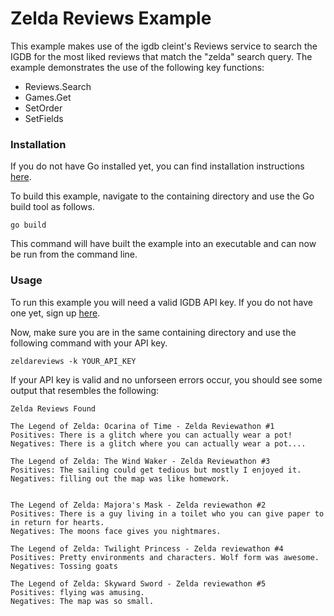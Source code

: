 # Zelda Reviews Example

This example makes use of the igdb cleint's Reviews service to search the IGDB
for the most liked reviews that match the "zelda" search query. The example
demonstrates the use of the following key functions:
* Reviews.Search
* Games.Get
* SetOrder
* SetFields

### Installation
If you do not have Go installed yet, you can find installation instructions 
[here](https://golang.org/doc/install).

To build this example, navigate to the containing directory and use the Go 
build tool as follows.

```
go build
```

This command will have built the example into an executable and can now be run
from the command line.

### Usage
To run this example you will need a valid IGDB API key. If you do not have one
yet, sign up [here](https://api.igdb.com/signup).

Now, make sure you are in the same containing directory and use the following 
command with your API key.

```
zeldareviews -k YOUR_API_KEY
```

If your API key is valid and no unforseen errors occur, you should see some
output that resembles the following:

```
Zelda Reviews Found

The Legend of Zelda: Ocarina of Time - Zelda Reviewathon #1
Positives: There is a glitch where you can actually wear a pot!
Negatives: There is a glitch where you can actually wear a pot....

The Legend of Zelda: The Wind Waker - Zelda Reviewathon #3
Positives: The sailing could get tedious but mostly I enjoyed it.
Negatives: filling out the map was like homework.


The Legend of Zelda: Majora's Mask - Zelda reviewathon #2
Positives: There is a guy living in a toilet who you can give paper to in return for hearts.
Negatives: The moons face gives you nightmares.

The Legend of Zelda: Twilight Princess - Zelda reviewathon #4
Positives: Pretty environments and characters. Wolf form was awesome.
Negatives: Tossing goats

The Legend of Zelda: Skyward Sword - Zelda reviewathon #5
Positives: flying was amusing.
Negatives: The map was so small.
```
